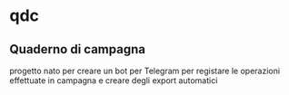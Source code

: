 # qdc
## Quaderno di campagna
progetto nato per creare un bot per Telegram per registare le operazioni effettuate in campagna e creare degli export automatici
